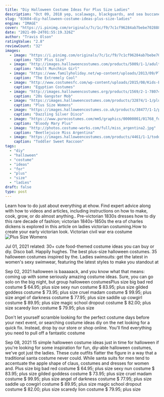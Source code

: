 ```yaml
---
title: "Diy Halloween Costume Ideas For Plus Size Ladies"
description: "Oct 09, 2018 yep, scalawags, blackguards, and sea buccaneers are all the rage! grab a cutlass and plunder our argh-tastic list of diy pirate costume ideas, for kids, adults, couples, and more. The last one to put together a diy pirate costume has to walk the plank! 1. Easy diy homemade pirate costume"
slug: "83604-diy-halloween-costume-ideas-plus-size-ladies"
engine: "IMAGE"
cover: "https://i.pinimg.com/originals/7c/1c/f9/7c1cf96284ab7bebe702888409638910.jpg"
date: "2021-09-24T01:55:19.326Z"
author: "Travis Olson"
ratingValue: "2.8"
reviewCount: "32"
images:
  - image: "https://i.pinimg.com/originals/7c/1c/f9/7c1cf96284ab7bebe702888409638910.jpg"
    caption: "DIY Plus Size"
  - image: "http://images.halloweencostumes.com/products/5009/1-1/adult-munchkin-girl-costume.jpg"
    caption: "Adult Munchkin Girl"
  - image: "https://www.familyholiday.net/wp-content/uploads/2013/09/Plus-Size-Halloween-Costumes-Ideas-For-Women-12.jpg"
    caption: "The Extremely Cool"
  - image: "http://www.costumesfc.com/wp-content/uploads/2015/08/Kids-Egyptian-Costume.jpg"
    caption: "Egyptian Costumes"
  - image: "http://images.halloweencostumes.org/products/1569/2-1-78074/20s-gangster-mob-boss-mens-costume.jpg"
    caption: "20s Gangster Mob"
  - image: "https://images.halloweencostumes.com/products/32874/1-1/plus-size-womens-black-cat-costume.jpg"
    caption: "Plus Size Womens"
  - image: "https://images.halloweencostumes.co.uk/products/38477/1-1/plus-size-womens-dazzling-silver-disco-costume.jpg"
    caption: "Dazzling Silver Disco"
  - image: "https://www.purecostumes.com/mm5/graphics/00000001/01768_full_1.jpg"
    caption: "Bloody Mary Plus"
  - image: "http://photos.costume-works.com/full/miss_argentina2.jpg"
    caption: "Beetlejuice Miss Argentina"
  - image: "https://images.halloweencostumes.com/products/4461/1-1/toddler-sweet-raccoon-costume.jpg"
    caption: "Toddler Sweet Raccoon"
tags:
  - "diy"
  - "halloween"
  - "costume"
  - "ideas"
  - "for"
  - "plus"
  - "size"
  - "ladies"
draft: false
type: post
---
```


Learn how to do just about everything at ehow. Find expert advice along with how to videos and articles, including instructions on how to make, cook, grow, or do almost anything.. Pre-victorian 1830s dresses  how to diy this rare decade of fashion; victorian 1840s-1850s  the era of charles dickens is explored in this article on ladies victorian costuming.How to create your early victorian look. Victorian civil war era costume
![Plus Size Womens](https://images.halloweencostumes.com/products/32874/1-1/plus-size-womens-black-cat-costume.jpg "Plus Size Womens")

Jul 01, 2021 related: 30+ cute food-themed costume ideas you can buy or diy. Disco ball. Happily hughes.  The best plus-size halloween costumes. 35 halloween costumes inspired by the. Ladies swimsuits: get the latest in women&#39;s sexy swimwear, featuring the latest styles to make you standout at
<!--inArticleAds-->

<!--galleryOne-->

Sep 02, 2021 halloween is baaaaack, and you know what that means: coming up with some seriously amazing costume ideas. Sure, you can go solo on the big night, but group halloween costumesPlus size big bad red costume $ 64.95; plus size sexy nun costume $ 83.95; plus size gilded goddess costume $ 73.95; plus size cruel madam costume $ 99.95; plus size angel of darkness costume $ 77.95; plus size saddle up cowgirl costume $ 89.95; plus size magic school dropout costume $ 82.00; plus size scaredy lion costume $ 79.95; plus size
<!--inArticleAds-->

<!--galleryTwo-->

Don't let yourself scramble looking for the perfect costume days before your next event, or searching costume ideas diy on the net looking for a quick fix. Instead, drop by our store or shop online. You'll find everything you need to pull off a fantastic costume
<!--galleryThree-->

Sep 08, 2021 15 simple halloween costume ideas just in time for halloween if you're looking for some inspiration for fun, diy-able halloween costumes, we've got just the ladies. These cute outfits flatter the figure in a way that a traditional santa costume never could. While santa suits for men tend to accentuate the apple shape of claus, costumes and dresses for women and. Plus size big bad red costume $ 64.95; plus size sexy nun costume $ 83.95; plus size gilded goddess costume $ 73.95; plus size cruel madam costume $ 99.95; plus size angel of darkness costume $ 77.95; plus size saddle up cowgirl costume $ 89.95; plus size magic school dropout costume $ 82.00; plus size scaredy lion costume $ 79.95; plus size